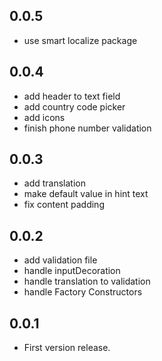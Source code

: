 ## 0.0.5
* use smart localize package

## 0.0.4
* add header to text field
* add country code picker
* add icons
* finish phone number validation


## 0.0.3
* add translation
* make default value in hint text
* fix content padding

## 0.0.2
* add validation file
* handle inputDecoration
* handle translation to validation
* handle Factory Constructors

## 0.0.1

* First version release.
